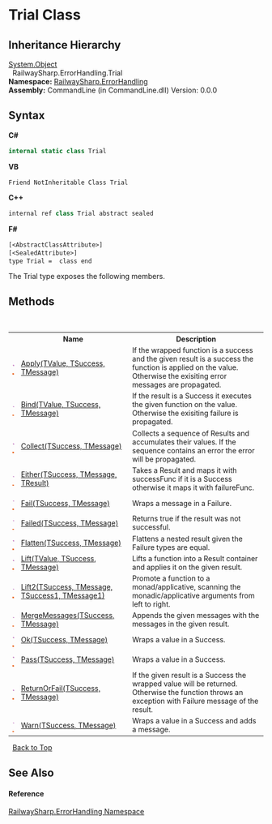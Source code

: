 # Trial Class
 


## Inheritance Hierarchy
<a href="https://docs.microsoft.com/dotnet/api/system.object" target="_blank">System.Object</a><br />&nbsp;&nbsp;RailwaySharp.ErrorHandling.Trial<br />
**Namespace:**&nbsp;<a href="N_RailwaySharp_ErrorHandling">RailwaySharp.ErrorHandling</a><br />**Assembly:**&nbsp;CommandLine (in CommandLine.dll) Version: 0.0.0

## Syntax

**C#**<br />
``` C#
internal static class Trial
```

**VB**<br />
``` VB
Friend NotInheritable Class Trial
```

**C++**<br />
``` C++
internal ref class Trial abstract sealed
```

**F#**<br />
``` F#
[<AbstractClassAttribute>]
[<SealedAttribute>]
type Trial =  class end
```

The Trial type exposes the following members.


## Methods
&nbsp;<table><tr><th></th><th>Name</th><th>Description</th></tr><tr><td>![Public method](media/pubmethod.gif "Public method")![Static member](media/static.gif "Static member")</td><td><a href="M_RailwaySharp_ErrorHandling_Trial_Apply__3">Apply(TValue, TSuccess, TMessage)</a></td><td>
If the wrapped function is a success and the given result is a success the function is applied on the value. Otherwise the exisiting error messages are propagated.</td></tr><tr><td>![Public method](media/pubmethod.gif "Public method")![Static member](media/static.gif "Static member")</td><td><a href="M_RailwaySharp_ErrorHandling_Trial_Bind__3">Bind(TValue, TSuccess, TMessage)</a></td><td>
If the result is a Success it executes the given function on the value. Otherwise the exisiting failure is propagated.</td></tr><tr><td>![Public method](media/pubmethod.gif "Public method")![Static member](media/static.gif "Static member")</td><td><a href="M_RailwaySharp_ErrorHandling_Trial_Collect__2">Collect(TSuccess, TMessage)</a></td><td>
Collects a sequence of Results and accumulates their values. If the sequence contains an error the error will be propagated.</td></tr><tr><td>![Public method](media/pubmethod.gif "Public method")![Static member](media/static.gif "Static member")</td><td><a href="M_RailwaySharp_ErrorHandling_Trial_Either__3">Either(TSuccess, TMessage, TResult)</a></td><td>
Takes a Result and maps it with successFunc if it is a Success otherwise it maps it with failureFunc.</td></tr><tr><td>![Public method](media/pubmethod.gif "Public method")![Static member](media/static.gif "Static member")</td><td><a href="M_RailwaySharp_ErrorHandling_Trial_Fail__2">Fail(TSuccess, TMessage)</a></td><td>
Wraps a message in a Failure.</td></tr><tr><td>![Public method](media/pubmethod.gif "Public method")![Static member](media/static.gif "Static member")</td><td><a href="M_RailwaySharp_ErrorHandling_Trial_Failed__2">Failed(TSuccess, TMessage)</a></td><td>
Returns true if the result was not successful.</td></tr><tr><td>![Public method](media/pubmethod.gif "Public method")![Static member](media/static.gif "Static member")</td><td><a href="M_RailwaySharp_ErrorHandling_Trial_Flatten__2">Flatten(TSuccess, TMessage)</a></td><td>
Flattens a nested result given the Failure types are equal.</td></tr><tr><td>![Public method](media/pubmethod.gif "Public method")![Static member](media/static.gif "Static member")</td><td><a href="M_RailwaySharp_ErrorHandling_Trial_Lift__3">Lift(TValue, TSuccess, TMessage)</a></td><td>
Lifts a function into a Result container and applies it on the given result.</td></tr><tr><td>![Public method](media/pubmethod.gif "Public method")![Static member](media/static.gif "Static member")</td><td><a href="M_RailwaySharp_ErrorHandling_Trial_Lift2__4">Lift2(TSuccess, TMessage, TSuccess1, TMessage1)</a></td><td>
Promote a function to a monad/applicative, scanning the monadic/applicative arguments from left to right.</td></tr><tr><td>![Public method](media/pubmethod.gif "Public method")![Static member](media/static.gif "Static member")</td><td><a href="M_RailwaySharp_ErrorHandling_Trial_MergeMessages__2">MergeMessages(TSuccess, TMessage)</a></td><td>
Appends the given messages with the messages in the given result.</td></tr><tr><td>![Public method](media/pubmethod.gif "Public method")![Static member](media/static.gif "Static member")</td><td><a href="M_RailwaySharp_ErrorHandling_Trial_Ok__2">Ok(TSuccess, TMessage)</a></td><td>
Wraps a value in a Success.</td></tr><tr><td>![Public method](media/pubmethod.gif "Public method")![Static member](media/static.gif "Static member")</td><td><a href="M_RailwaySharp_ErrorHandling_Trial_Pass__2">Pass(TSuccess, TMessage)</a></td><td>
Wraps a value in a Success.</td></tr><tr><td>![Public method](media/pubmethod.gif "Public method")![Static member](media/static.gif "Static member")</td><td><a href="M_RailwaySharp_ErrorHandling_Trial_ReturnOrFail__2">ReturnOrFail(TSuccess, TMessage)</a></td><td>
If the given result is a Success the wrapped value will be returned. Otherwise the function throws an exception with Failure message of the result.</td></tr><tr><td>![Public method](media/pubmethod.gif "Public method")![Static member](media/static.gif "Static member")</td><td><a href="M_RailwaySharp_ErrorHandling_Trial_Warn__2">Warn(TSuccess, TMessage)</a></td><td>
Wraps a value in a Success and adds a message.</td></tr></table>&nbsp;
<a href="#trial-class">Back to Top</a>

## See Also


#### Reference
<a href="N_RailwaySharp_ErrorHandling">RailwaySharp.ErrorHandling Namespace</a><br />